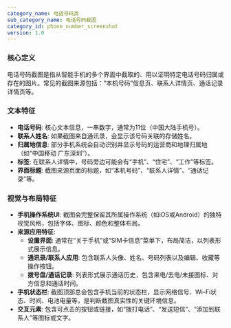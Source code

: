 ```yaml
---
category_name: 电话号码类
sub_category_name: 电话号码截图
category_id: phone_number_screenshot
version: 1.0
---
```


### 核心定义

电话号码截图是指从智能手机的多个界面中截取的、用以证明特定电话号码归属或存在的图片。常见的截图来源包括：“本机号码”信息页、联系人详情页、通话记录详情页等。

### 文本特征

- **电话号码**: 核心文本信息，一串数字，通常为11位（中国大陆手机号）。
- **联系人姓名**: 如果截图来自通讯录，会显示该号码关联的存储姓名。
- **归属地信息**: 部分手机系统会自动识别并显示号码的运营商和地理归属地（如“中国移动 广东深圳”）。
- **标签**: 在联系人详情中，号码旁边可能会有“手机”、“住宅”、“工作”等标签。
- **界面标题**: 截图来源页面的标题，如“本机号码”、“联系人详情”、“通话记录”等。

### 视觉与布局特征

- **手机操作系统UI**: 截图会完整保留其所属操作系统（如iOS或Android）的独特视觉风格，包括字体、图标、颜色和整体布局。
- **来源应用特征**: 
  - **设置界面**: 通常在“关于手机”或“SIM卡信息”菜单下，布局简洁，以列表形式展示信息。
  - **通讯录/联系人应用**: 包含联系人头像、姓名、号码列表以及编辑、收藏等操作按钮。
  - **拨号盘/通话记录**: 列表形式展示通话历史，包含来电/去电/未接图标、对方信息和通话时间。
- **手机状态栏**: 截图顶部总会包含手机当前的状态栏，显示网络信号、Wi-Fi状态、时间、电池电量等，是判断截图真实性的关键环境信息。
- **交互元素**: 包含可点击的按钮或链接，如“拨打电话”、“发送短信”、“添加到联系人”等图标或文字。